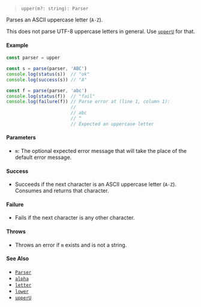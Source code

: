 <!--
 Copyright (c) 2020 Thomas J. Otterson
 
 This software is released under the MIT License.
 https://opensource.org/licenses/MIT
-->

> `upper(m?: string): Parser`

Parses an ASCII uppercase letter (`A-Z`).

This does not parse UTF-8 uppercase letters in general. Use [`upperU`](upperu.md) for that.

#### Example

```javascript
const parser = upper

const s = parse(parser, 'ABC')
console.log(status(s))  // "ok"
console.log(success(s)) // "A"

const f = parse(parser, 'abc')
console.log(status(f))  // "fail"
console.log(failure(f)) // Parse error at (line 1, column 1):
                        //
                        // abc
                        // ^
                        // Expected an uppercase letter
```

#### Parameters

* `m`: The optional expected error message that will take the place of the default error message.

#### Success

* Succeeds if the next character is an ASCII uppercase letter (`A-Z`). Consumes and returns that character.

#### Failure

* Fails if the next character is any other character.

#### Throws

* Throws an error if `m` exists and is not a string.

#### See Also

* [`Parser`](../types/parser.md)
* [`alpha`](alpha.md)
* [`letter`](letter.md)
* [`lower`](lower.md)
* [`upperU`](upperu.md)
